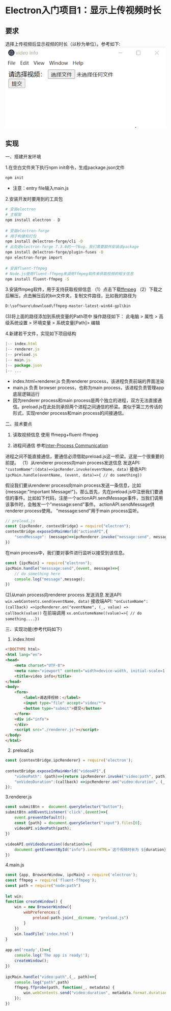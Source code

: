 # Electron入门项目1：显示上传视频时长

## 要求
选择上传视频后显示视频的时长（以秒为单位）。参考如下:
![最终结果](./img/sketch.gif)

## 实现
一、搭建开发环境

1.在空白文件夹下执行npm init命令，生成package.json文件
```bash
npm init
```
- 注意：entry file输入main.js

2.安装开发时要用到的工具包
```bash
# 安装electron
# 主框架
npm install electron - D

# 安装electron-forge
# 用于构建和打包
npm install @electron-forge/cli -D
# 此处是electron-forge 7.3.0的一个bug，我们需要额外安装该package
npm install @electron-forge/plugin-fuses -D
npx electron-forge import

# 安装fluent-ffmpeg
# Node.js使用fluent-ffmpeg来调用ffmpeg软件来获取视频的相关信息
npm install fluent-ffmpeg -S
```
3.安装ffmpeg软件，用于支持获取视频信息
（1）点击下载[ffmpeg](https://github.com/BtbN/FFmpeg-Builds/releases/download/latest/ffmpeg-master-latest-win64-gpl.zip)
（2）下载之后解压，点击解压后的bin文件夹，复制文件路径，比如我的路径为
```bash
D:\software\download\ffmpeg-master-latest-win64-gpl\bin
```
(3)将上面的路径添加到系统变量的Path项中
操作路径如下：
此电脑 > 属性 > 高级系统设置 > 环境变量 > 系统变量[Path]> 编辑


4.新建若干文件，实现如下项目结构
```js
|-- index.html
|-- renderer.js
|-- preload.js
|-- main.js
|-- package.json
|-- ...
```
- index.html+renderer.js 负责renderer process，该进程负责前端的界面渲染
- main.js 负责 browser process，也称为main process，该进程负责管理app底层逻辑运行
- 因为renderer process和main process是两个独立的进程，双方无法直接通信。preload.js在此处则承担两个进程之间通信的桥梁。类似于第三方传话的形式，实现render process和main process的间接通信。

二、技术要点
1. 读取视频信息 
使用 ffmepg+fluent-ffmpeg

2. 进程间通信
参考[Inter-Process Communication](https://www.electronjs.org/docs/latest/tutorial/ipc)

进程之间不能直接通信，要通信必须借助preload.js这一桥梁。这是一个很重要的前提。
（1）从renderer process向main process发送信息
发送API: `"customName":(data)=>ipcRender.invoke(eventName, data)`
接收API: `ipcMain.handle(eventName, (event, data)=>{ // do something})`

假设我们要从renderer process向main process发送一条信息，比如{message:"Important Message!"}。那么首先，先在preload.js中注册我们要通信的事件。比如如下代码，注册一个actionAPI.sendMessage事件，当我们调用该事件时，会触发一个"message:send"事件。
actionAPI.sendMessage供renderer process使用。
"message:send"用于main process监听。
```js
// preload.js
const {ipcRender, contextBridge} = require("electron");
contextBridge.exposeInMainWorld("actionAPI",{
    "sendMessage": (message)=>ipcRenderer.invoke("message:send", message)
})
```
在main process中，我们要对事件进行监听以接受到该信息。
```js
const {ipcMain} = require("electron");
ipcMain.handle("messsage:send",(event, message)=>{
    // do something here
    console.log("message",message);
})
```

(2)从main process向renderer process 发送消息
发送API: `win.webContents.send(eventName, data)`
接收端API: `"onCustomName":(callback) =>ipcRenderer.on("eventName", (_, value) => callback(value))`
在前端调用 `xx.onCustomeName((value)=>{ // do something....})`



三、实现功能(参考代码如下)
1. index.html
```html
<!DOCTYPE html>
<html lang="en">
<head>
    <meta charset="UTF-8">
    <meta name="viewport" content="width=device-width, initial-scale=1.0">
    <title>video info</title>
</head>
<body>
    <form>
        <label>请选择视频：</label>
        <input type="file" accept="video/*">
        <button type="submit">提交</button>
    </form>
    <div id="info">
    </div>
    <script src="./renderer.js"></script>
</body>
</html>
```
2. preload.js
```js
const {contextBridge,ipcRenderer} = require('electron');

contextBridge.exposeInMainWorld("videoAPI",{
    "videoPath": (path)=>{return ipcRenderer.invoke("video:path", path)},
    "onVideoDuration":(callback) =>ipcRenderer.on("video:duration", (_, value) => callback(value))
});
```

3.renderer.js
```js
const submitBtn =  document.querySelector("button");
submitBtn.addEventListener('click',(event)=>{
    event.preventDefault();
    const {path} = document.querySelector("input").files[0];
    videoAPI.videoPath(path);
})

videoAPI.onVideoDuration((duration)=>{
    document.getElementById("info").innerHTML=`这个视频时长为 ${duration} 秒。`
})
```

4.main.js
```js
const {app, BrowserWindow, ipcMain} = require('electron');
const ffmpeg = require('fluent-ffmpeg');
const path = require("node:path")

let win;
function createWindow() {
    win = new BrowserWindow({
        webPreferences:{
            preload:path.join(__dirname, "preload.js")
        }
    })
    win.loadFile('index.html')
}

app.on('ready',()=>{
    console.log('The app is ready!');
    createWindow();
})

ipcMain.handle("video:path",(_, path)=>{
    console.log("path",path)
    ffmpeg.ffprobe(path, function(_, metadata) {
        win.webContents.send("video:duration", metadata.format.duration);
    });
})
```

